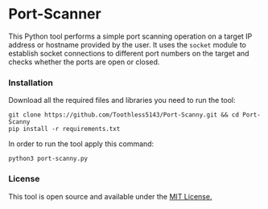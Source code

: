 # Port-Scanner
This Python tool performs a simple port scanning operation on a target IP address or hostname provided by the user. It uses the `socket` module to establish socket connections to different port numbers on the target and checks whether the ports are open or closed.

### Installation
Download all the required files and libraries you need to run the tool:<br>
```shell
git clone https://github.com/Toothless5143/Port-Scanny.git && cd Port-Scanny
pip install -r requirements.txt
```

In order to run the tool apply this command:
```shell
python3 port-scanny.py
```

### License
This tool is open source and available under the [MIT License.](/LICENSE)
